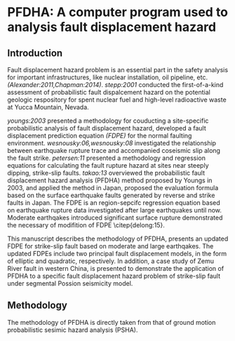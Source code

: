 PFDHA: A computer program used to analysis fault displacement hazard 
=====================================================================


Introduction
-------------
Fault displacement hazard problem is an essential part in the safety analysis for important infrastructures, like nuclear installation, oil pipeline, etc. *(Alexander:2011,Chapman:2014)*.
*stepp:2001* conducted the first-of-a-kind assessment of probabilistic fault dispalcement hazard on the potential geologic respository for spent nuclear fuel and high-level radioactive waste at Yucca Mountain, Nevada.

*youngs:2003* presented a methodology for couducting a site-specific probabilistic analysis of fault displacement hazard, developed a fault displacement prediction equation *(FDPE)* for the normal faulting environment. 
*wesnousky:06,wesnousky:08* investigated the relationship between earthquake rupture trace and accompanied coseismic slip along the fault strike. 
*petersen:11* presented a methodology and regression equations for calculating the fault rupture hazard at sites near steeply dipping, strike-slip faults.
*takao:13* overviewed the probabilistic fault displacement hazard analysis (PFDHA) method proposed by Youngs in 2003, and applied the method in Japan, proposed the evaluation formula based on the surface earthquake faults generated by reverse and strike faults in Japan.
The FDPE is an region-sepcifc regression equation based on earthquake 
rupture data investigated after large earthquakes until now. 
Moderate earthqakes introduced significant surface rupture 
demonstrated the necessary of modifition of FDPE \citep{delong:15}. 

This manuscript describes the methodology of PFDHA, 
 presents an updated FDPE for strike-slip fault 
based on moderate and large earthqakes.
The updated FDPEs include two principal fault displacement models,
in the form of elliptic and quadratic, respectively.
In addition,
a case study of  Zemu River fault in western China, 
is presented to demonstrate the application of PFDHA 
to a specific fault displacement hazard problem of 
strike-slip fault under segmental Possion seismicity model.




## Methodology 

The methodology of PFDHA is directly taken from that of ground motion
probabilistic sesimic hazard analysis (PSHA). 
